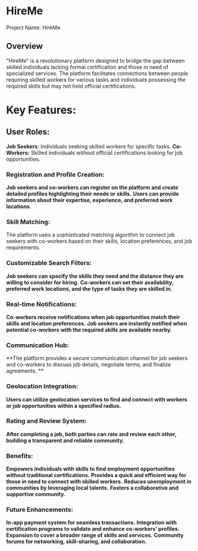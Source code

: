 # HireMe
Project Name: HireMe

## Overview
"HireMe" is a revolutionary platform designed to bridge the gap between skilled individuals lacking formal certification and those in need of specialized services. The platform facilitates connections between people requiring skilled workers for various tasks and individuals possessing the required skills but may not hold official certifications.

# Key Features:

## User Roles:

**Job Seekers**: Individuals seeking skilled workers for specific tasks.
**Co-Workers:** Skilled individuals without official certifications looking for job opportunities.

### Registration and Profile Creation:
**Job seekers and co-workers can register on the platform and create detailed profiles highlighting their needs or skills.**
**Users can provide information about their expertise, experience, and preferred work locations.**

### Skill Matching:
  The platform uses a sophisticated matching algorithm to connect job seekers with co-workers based on their skills, location preferences, and job requirements.

### Customizable Search Filters:
**Job seekers can specify the skills they need and the distance they are willing to consider for hiring.**
**Co-workers can set their availability, preferred work locations, and the type of tasks they are skilled in.**

### Real-time Notifications:
**Co-workers receive notifications when job opportunities match their skills and location preferences.**
**Job seekers are instantly notified when potential co-workers with the required skills are available nearby.**

### Communication Hub:
**The platform provides a secure communication channel for job seekers and co-workers to discuss job details, negotiate terms, and finalize agreements.
**
### Geolocation Integration:
**Users can utilize geolocation services to find and connect with workers or job opportunities within a specified radius.**

### Rating and Review System:
**After completing a job, both parties can rate and review each other, building a transparent and reliable community.**

### Benefits:
**Empowers individuals with skills to find employment opportunities without traditional certifications.**
**Provides a quick and efficient way for those in need to connect with skilled workers.**
**Reduces unemployment in communities by leveraging local talents.**
**Fosters a collaborative and supportive community.**

### Future Enhancements:
**In-app payment system for seamless transactions.**
**Integration with certification programs to validate and enhance co-workers' profiles.**
**Expansion to cover a broader range of skills and services.**
**Community forums for networking, skill-sharing, and collaboration.**
